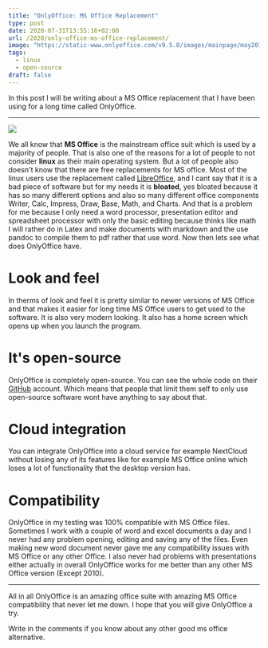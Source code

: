 ```yaml
---
title: "OnlyOffice: MS Office Replacement"
type: post
date: 2020-07-31T13:55:16+02:00
url: /2020/only-office-ms-office-replacement/
image: "https://static-www.onlyoffice.com/v9.5.0/images/mainpage/may2018/editors/document-short.jpg"
tags:
  - linux
  - open-source
draft: false
---
```


In this post I will be writing about a MS Office replacement that I have been using for a long time called OnlyOffice.

<!--more-->

---

![](https://static-www.onlyoffice.com/v9.5.0/images/mainpage/may2018/editors/document-short.jpg)

We all know that **MS Office** is the mainstream office suit which is used by a majority of people. That is also one of the reasons for a lot of people to not consider **linux** as their main operating system. But a lot of people also doesn't know that there are free replacements for MS office. Most of the linux users use the replacement called [LibreOffice](https://www.libreoffice.org/), and I cant say that it is a bad piece of software but for my needs it is **bloated**, yes bloated because it has so many different options and also so many different office components Writer, Calc, Impress, Draw, Base, Math, and Charts. And that is a problem for me because I only need a word processor, presentation editor and spreadsheet processor with only the basic editing because thinks like math I will rather do in Latex and make documents with markdown and the use pandoc to compile them to pdf rather that use word. Now then lets see what does OnlyOffice have.

# Look and feel

In therms of look and feel it is pretty similar to newer versions of MS Office and that makes it easier for long time MS Office users to get used to the software. It is also very modern looking. It also has a home screen which opens up when you launch the program.

# It's open-source

OnlyOffice is completely open-source. You can see the whole code on their [GitHub](https://github.com/ONLYOFFICE/) account. Which means that people that limit them self to only use open-source software wont have anything to say about that.

# Cloud integration

You can integrate OnlyOffice into a cloud service for example NextCloud without losing any of its features like for example MS Office online which loses a lot of functionality that the desktop version has.

# Compatibility

OnlyOffice in my testing was 100% compatible with MS Office files. Sometimes I work with a couple of word and excel documents a day and I never had any problem opening, editing and saving any of the files. Even making new word document never gave me any compatibility issues with MS Office or any other Office. I also never had problems with presentations either actually in overall OnlyOffice works for me better than any other MS Office version (Except 2010).

---

All in all OnlyOffice is an amazing office suite with amazing MS Office compatibility that never let me down. I hope that you will give OnlyOffice a try.

Write in the comments if you know about any other good ms office alternative.
